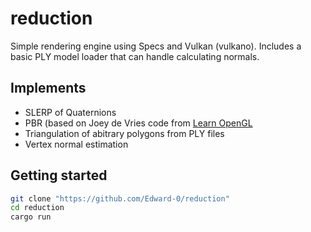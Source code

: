 # reduction
Simple rendering engine using Specs and Vulkan (vulkano). Includes a basic PLY model loader that can handle calculating normals.

## Implements
 * SLERP of Quaternions
 * PBR (based on Joey de Vries code from [Learn OpenGL](https://learnopengl.com)
 * Triangulation of abitrary polygons from PLY files
 * Vertex normal estimation
 
## Getting started

```sh
git clone "https://github.com/Edward-0/reduction"
cd reduction
cargo run
```
